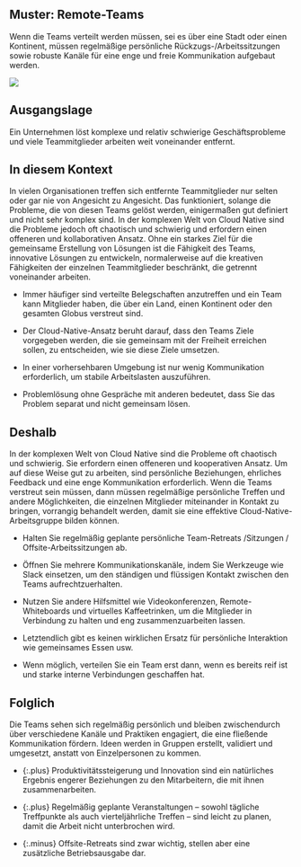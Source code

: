 ## Muster: Remote-Teams

Wenn die Teams verteilt werden müssen, sei es über eine Stadt oder einen Kontinent, müssen regelmäßige persönliche Rückzugs-/Arbeitssitzungen sowie robuste Kanäle für eine enge und freie Kommunikation aufgebaut werden.

![](../_images/5e15e17df2bd41311580c6fa_68.%20remote%20teams.png)

## Ausgangslage

Ein Unternehmen löst komplexe und relativ schwierige Geschäftsprobleme und viele Teammitglieder arbeiten weit voneinander entfernt.

## In diesem Kontext

In vielen Organisationen treffen sich entfernte Teammitglieder nur selten oder gar nie von Angesicht zu Angesicht.
Das funktioniert, solange die Probleme, die von diesen Teams gelöst werden, einigermaßen gut definiert und nicht sehr komplex sind.
In der komplexen Welt von Cloud Native sind die Probleme jedoch oft chaotisch und schwierig und erfordern einen offeneren und kollaborativen Ansatz.
Ohne ein starkes Ziel für die gemeinsame Erstellung von Lösungen ist die Fähigkeit des Teams, innovative Lösungen zu entwickeln, normalerweise auf die kreativen Fähigkeiten der einzelnen Teammitglieder beschränkt, die getrennt voneinander arbeiten.

* Immer häufiger sind verteilte Belegschaften anzutreffen und ein Team kann Mitglieder haben, die über ein Land, einen Kontinent oder den gesamten Globus verstreut sind.

* Der Cloud-Native-Ansatz beruht darauf, dass den Teams Ziele vorgegeben werden, die sie gemeinsam mit der Freiheit erreichen sollen, zu entscheiden, wie sie diese Ziele umsetzen.

* In einer vorhersehbaren Umgebung ist nur wenig Kommunikation erforderlich, um stabile Arbeitslasten auszuführen.

* Problemlösung ohne Gespräche mit anderen bedeutet, dass Sie das Problem separat und nicht gemeinsam lösen.

## Deshalb

In der komplexen Welt von Cloud Native sind die Probleme oft chaotisch und schwierig.
Sie erfordern einen offeneren und kooperativen Ansatz.
Um auf diese Weise gut zu arbeiten, sind persönliche Beziehungen, ehrliches Feedback und eine enge Kommunikation erforderlich.
Wenn die Teams verstreut sein müssen, dann müssen regelmäßige persönliche Treffen und andere Möglichkeiten, die einzelnen Mitglieder miteinander in Kontakt zu bringen, vorrangig behandelt werden, damit sie eine effektive Cloud-Native-Arbeitsgruppe bilden können.

* Halten Sie regelmäßig geplante persönliche Team-Retreats /Sitzungen / Offsite-Arbeitssitzungen ab.

* Öffnen Sie mehrere Kommunikationskanäle, indem Sie Werkzeuge wie Slack einsetzen, um den ständigen und flüssigen Kontakt zwischen den Teams aufrechtzuerhalten.

* Nutzen Sie andere Hilfsmittel wie Videokonferenzen, Remote-Whiteboards und virtuelles Kaffeetrinken, um die Mitglieder in Verbindung zu halten und eng zusammenzuarbeiten lassen.

* Letztendlich gibt es keinen wirklichen Ersatz für persönliche Interaktion wie gemeinsames Essen usw.

* Wenn möglich, verteilen Sie ein Team erst dann, wenn es bereits reif ist und starke interne Verbindungen geschaffen hat.

## Folglich

Die Teams sehen sich regelmäßig persönlich und bleiben zwischendurch über verschiedene Kanäle und Praktiken engagiert, die eine fließende Kommunikation fördern.
Ideen werden in Gruppen erstellt, validiert und umgesetzt, anstatt von Einzelpersonen zu kommen.

- {:.plus} Produktivitätssteigerung und Innovation sind ein natürliches Ergebnis engerer Beziehungen zu den Mitarbeitern, die mit ihnen zusammenarbeiten.

- {:.plus} Regelmäßig geplante Veranstaltungen &ndash; sowohl tägliche Treffpunkte als auch vierteljährliche Treffen &ndash; sind leicht zu planen, damit die Arbeit nicht unterbrochen wird.

- {:.minus} Offsite-Retreats sind zwar wichtig, stellen aber eine zusätzliche Betriebsausgabe dar.

